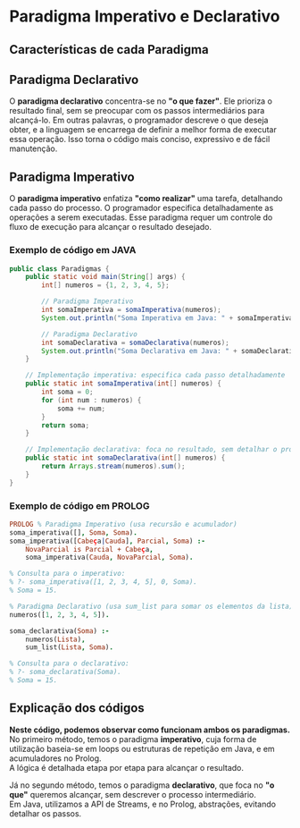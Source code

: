# Paradigma Imperativo e Declarativo

## Características de cada Paradigma

## **Paradigma Declarativo**  
O **paradigma declarativo** concentra-se no **"o que fazer"**. Ele prioriza o resultado final, sem se preocupar com os passos intermediários para alcançá-lo. Em outras palavras, o programador descreve o que deseja obter, e a linguagem se encarrega de definir a melhor forma de executar essa operação. Isso torna o código mais conciso, expressivo e de fácil manutenção.  

## **Paradigma Imperativo**  
O **paradigma imperativo** enfatiza **"como realizar"** uma tarefa, detalhando cada passo do processo. O programador especifica detalhadamente as operações a serem executadas. Esse paradigma requer um controle do fluxo de execução para alcançar o resultado desejado.  

### Exemplo de código em JAVA
````JAVA
public class Paradigmas {
    public static void main(String[] args) {
        int[] numeros = {1, 2, 3, 4, 5};

        // Paradigma Imperativo
        int somaImperativa = somaImperativa(numeros);
        System.out.println("Soma Imperativa em Java: " + somaImperativa);

        // Paradigma Declarativo
        int somaDeclarativa = somaDeclarativa(numeros);
        System.out.println("Soma Declarativa em Java: " + somaDeclarativa);
    }

    // Implementação imperativa: especifica cada passo detalhadamente
    public static int somaImperativa(int[] numeros) {
        int soma = 0;
        for (int num : numeros) {
            soma += num;
        }
        return soma;
    }

    // Implementação declarativa: foca no resultado, sem detalhar o processo
    public static int somaDeclarativa(int[] numeros) {
        return Arrays.stream(numeros).sum();
    }
}
````
### Exemplo de código em PROLOG
```prolog
PROLOG % Paradigma Imperativo (usa recursão e acumulador)
soma_imperativa([], Soma, Soma).
soma_imperativa([Cabeça|Cauda], Parcial, Soma) :- 
    NovaParcial is Parcial + Cabeça, 
    soma_imperativa(Cauda, NovaParcial, Soma).

% Consulta para o imperativo:
% ?- soma_imperativa([1, 2, 3, 4, 5], 0, Soma).
% Soma = 15.

% Paradigma Declarativo (usa sum_list para somar os elementos da lista)
numeros([1, 2, 3, 4, 5]).

soma_declarativa(Soma) :- 
    numeros(Lista), 
    sum_list(Lista, Soma).

% Consulta para o declarativo:
% ?- soma_declarativa(Soma).
% Soma = 15.
```

## Explicação dos códigos
**Neste código, podemos observar como funcionam ambos os paradigmas.**  
No primeiro método, temos o paradigma **imperativo**, cuja forma de utilização baseia-se em loops ou estruturas de repetição em Java, e em acumuladores no Prolog.  
A lógica é detalhada etapa por etapa para alcançar o resultado.  

Já no segundo método, temos o paradigma **declarativo**, que foca no **"o que"** queremos alcançar, sem descrever o processo intermediário.  
Em Java, utilizamos a API de Streams, e no Prolog, abstrações, evitando detalhar os passos.
